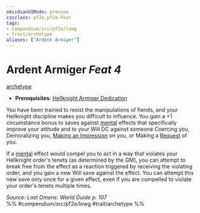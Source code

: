 ```yaml
---
obsidianUIMode: preview
cssclass: pf2e,pf2e-feat
tags:
- compendium/src/pf2e/lowg
- trait/archetype
aliases: ["Ardent Armiger"]
---
```

# Ardent Armiger  *Feat 4*  
[archetype](archetype.md "Archetype Feat Trait")  

- **Prerequisites**: [Hellknight Armiger Dedication](hellknight-armiger-dedication-lowg.md)

You have been trained to resist the manipulations of fiends, and your Hellknight discipline makes you difficult to influence. You gain a +1 circumstance bonus to saves against [mental](mental.md "Mental Effect Trait") effects that specifically improve your attitude and to your Will DC against someone Coercing you, Demoralizing you, [Making an Impression](make-an-impression.md) on you, or Making a [Request](request.md) of you.

If a [mental](mental.md "Mental Effect Trait") effect would compel you to act in a way that violates your Hellknight order's tenets (as determined by the GM), you can attempt to break free from the effect as a reaction triggered by receiving the violating order, and you gain a new Will save against the effect. You can attempt this new save only once for a given effect, even if you are compelled to violate your order's tenets multiple times.

*Source: Lost Omens: World Guide p. 107*  
%% #compendium/src/pf2e/lowg #trait/archetype %%
